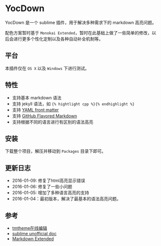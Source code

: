 # YocDown

YocDown 是一个 sublime 插件，用于解决多种需求下的 markdown 高亮问题。

配色方案暂时基于 `Monokai Extended`，暂时在此基础上做了一些简单的修改，以后会进行更多个性化定制以及各种自动补全机制等。

## 平台

本插件仅在 `OS X` 以及 `Windows` 下进行测试。

## 特性

* 支持基本 markdown 语法
* 支持 jekyll 语法，如 `{% hightlight cpp %}{% endhighlight %}`
* 支持 [YAML front matter](http://assemble.io/docs/YAML-front-matter.html)
* 支持 [GitHub Flavored Markdown](https://help.github.com/articles/github-flavored-markdown/#syntax-highlighting)
* 支持根据不同的语言进行有区别的语法高亮

## 安装

下载整个项目，解压并移动到 `Packages` 目录下即可。

## 更新日志

* 2016-01-09: 修复了html高亮显示错误
* 2016-01-06: 修复了一些小问题
* 2016-01-05: 增加了多种语言高亮的支持
* 2016-01-04：最初版本，解决了最基本的语法高亮问题。

## 参考

* [tmtheme在线编辑](http://tmtheme-editor.herokuapp.com/#!/editor/local/Monokai%20Extended%20Mod)
* [sublime unofficial doc](http://docs.sublimetext.info/en/latest/index.html)
* [Markdown Extended](https://github.com/jonschlinkert/sublime-markdown-extended)
